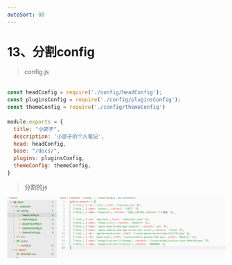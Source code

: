 ```yaml
---
autoSort: 88
---
```


# 13、分割config


> config.js

```js

const headConfig = require('./config/headConfig');
const pluginsConfig = require('./config/pluginsConfig');
const themeConfig = require('./config/themeConfig')

module.exports = {
  title: "小邵子",
  description: '小邵子的个人笔记',
  head: headConfig,
  base: "/docs/",
  plugins: pluginsConfig,
  themeConfig: themeConfig,
}
```

> 分割的js

![image-20231124085825151](./images/image-20231124085825151.png)
